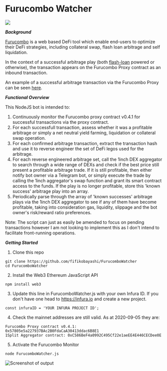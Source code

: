 # Furucombo Watcher
![](https://github.com/fifikobayashi/FurucomboWatcher/blob/master/bot.png) 

***Background***

[Furucombo](https://furucombo.app) is a web based DeFi tool which enable end-users to optimize their DeFi strategies, including collateral swap, flash loan arbitrage and self liquidation.

In the context of a successful arbitrage play (both [flash-loan](https://aave.com/flash-loans) powered or otherwise), the transaction appears on the Furucombo Proxy contract as an inbound transaction.

An example of a successful arbitrage transaction via the Furucombo Proxy can be seen [here](https://etherscan.io/tx/0xff77ae534cb94043e537ea358dcf005558a2a57638ec851031217be77b915109).

***Functional Overview***

This NodeJS bot is intended to:

1. Continuously monitor the Furucombo proxy contract v0.4.1 for successful transactions via the proxy contract.
2. For each successfull transaction, assess whether it was a profitable arbitrage or simply a net neutral yield farming, liquidation or collateral swap operation.
3. For each confirmed arbitrage transaction, extract the transaction hash and use it to reverse engineer the set of DeFi legos used for the arbitrage. 
4. For each reverse engineered arbitrage set, call the 1inch DEX aggregator to search through a wide range of DEXs and check if the best price still present a profitable arbitrage trade. If it is still profitable, then either notify bot owner via a Telegram bot, or simply execute the trade by calling the 1inch aggregator's swap function and grant its smart contract access to the funds. If the play is no longer profitable, store this 'known success' arbitrage play into an array.
5. Periodically parse through the array of 'known successes' arbitrage plays via the 1inch DEX aggregator to see if any of them have become profitable, taking into consideration gas, liquidity, slippage and the bot owner's risk/reward ratio preferences.

Note: The script can just as easily be amended to focus on pending transactions however I am not looking to implement this as I don't intend to facilitate front-running operations.



***Getting Started***
1. Clone this repo
~~~
git clone https://github.com/fifikobayashi/FurucomboWatcher
cd FurucomboWatcher
~~~
2. Install the Web3 Ethereum JavaScript API
~~~
npm install web3
~~~
3. Update this line in FurucomboWatcher.js with your own Infura ID. If you don't have one head to https://infura.io and create a new project.
~~~
const infuraID = 'YOUR INFURA PROJECT ID';
~~~
4. Check the mainnet addresses are still valid. As at 2020-09-05 they are:
~~~
Furucombo Proxy contract v0.4.1: 0x57805e5a227937BAc2B0FdaCaA30413ddac6B8E1
1Split Aggregator contract: 0xC586BeF4a0992C495Cf22e1aeEE4E446CECDee0E
~~~
5. Activate the Furucombo Monitor
~~~
node FurucomboWatcher.js
~~~

![Screenshot of output](https://github.com/fifikobayashi/FurucomboWatcher/blob/master/node%20output.png)


